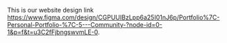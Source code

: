 This is our website design link https://www.figma.com/design/CGPUUIBzLpp6a25I01nJ6p/Portfolio%7C-Personal-Portfolio-%7C-5---Community-?node-id=0-1&p=f&t=u3C2fFjbngswvmLE-0.
